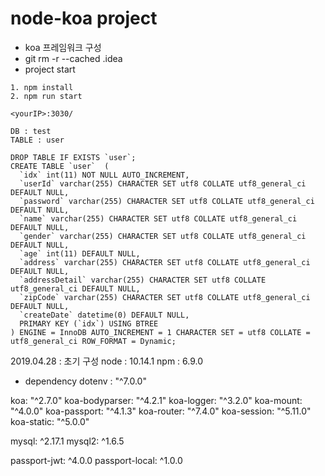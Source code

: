 # node-koa project

- koa 프레임워크 구성
- git rm -r --cached .idea
- project start 
```
1. npm install
2. npm run start

<yourIP>:3030/

DB : test
TABLE : user

DROP TABLE IF EXISTS `user`;
CREATE TABLE `user`  (
  `idx` int(11) NOT NULL AUTO_INCREMENT,
  `userId` varchar(255) CHARACTER SET utf8 COLLATE utf8_general_ci DEFAULT NULL,
  `password` varchar(255) CHARACTER SET utf8 COLLATE utf8_general_ci DEFAULT NULL,
  `name` varchar(255) CHARACTER SET utf8 COLLATE utf8_general_ci DEFAULT NULL,
  `gender` varchar(255) CHARACTER SET utf8 COLLATE utf8_general_ci DEFAULT NULL,
  `age` int(11) DEFAULT NULL,
  `address` varchar(255) CHARACTER SET utf8 COLLATE utf8_general_ci DEFAULT NULL,
  `addressDetail` varchar(255) CHARACTER SET utf8 COLLATE utf8_general_ci DEFAULT NULL,
  `zipCode` varchar(255) CHARACTER SET utf8 COLLATE utf8_general_ci DEFAULT NULL,
  `createDate` datetime(0) DEFAULT NULL,
  PRIMARY KEY (`idx`) USING BTREE
) ENGINE = InnoDB AUTO_INCREMENT = 1 CHARACTER SET = utf8 COLLATE = utf8_general_ci ROW_FORMAT = Dynamic;

```
2019.04.28 : 초기 구성
node : 10.14.1
npm : 6.9.0

- dependency
dotenv : "^7.0.0"

koa: "^2.7.0"
koa-bodyparser: "^4.2.1"
koa-logger: "^3.2.0"
koa-mount: "^4.0.0"
koa-passport: "^4.1.3"
koa-router: "^7.4.0"
koa-session: "^5.11.0"
koa-static: "^5.0.0"

mysql: ^2.17.1
mysql2: ^1.6.5

passport-jwt: ^4.0.0
passport-local: ^1.0.0

```
